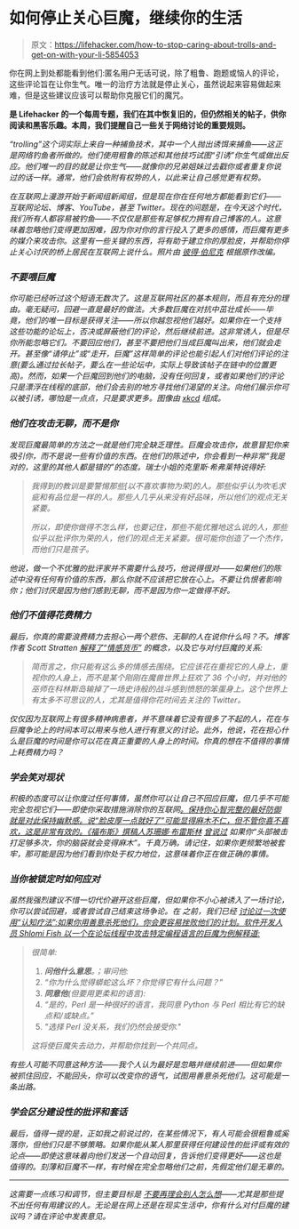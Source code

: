 # 如何停止关心巨魔，继续你的生活

> 原文：<https://lifehacker.com/how-to-stop-caring-about-trolls-and-get-on-with-your-li-5854053>

你在网上到处都能看到他们:匿名用户无话可说，除了粗鲁、跑题或恼人的评论，这些评论旨在让你生气。唯一的治疗方法就是停止关心，虽然说起来容易做起来难，但是这些建议应该可以帮助你克服它们的魔咒。



[](http://lifehacker.com/tag/blast-from-the-past)**是 Lifehacker 的一个每周专题，我们在其中恢复旧的，但仍然相关的帖子，供你阅读和黑客乐趣。本周，我们提醒自己一些关于网络讨论的重要规则。**

*“trolling”这个词实际上来自一种捕鱼技术，其中一个人抛出诱饵来捕鱼——这正是网络钓鱼者所做的。他们使用粗鲁的陈述和其他技巧试图“引诱”你生气或做出反应。他们唯一的目的就是让你生气——就像你的兄弟姐妹过去戳你或者重复你说过的话一样。通常，他们会依附有权势的人，以此来让自己感觉更有权势。*

*在互联网上漫游开始于新闻组新闻组，但是现在你在任何地方都能看到它们——互联网论坛、博客、YouTube，甚至 Twitter。现在的问题是，在今天这个时代，我们所有人都容易被钓鱼——不仅仅是那些有足够权力拥有自己博客的人。这意味着忽略他们变得更加困难，因为你对你的言行投入了更多的感情，而巨魔有更多的媒介来攻击你。这里有一些关键的东西，将有助于建立你的厚脸皮，并帮助你停止关心讨厌的桥上居民在互联网上说什么。*照片由* [*彼得·伯尼克*](http://www.shutterstock.com/cat.mhtml?lang=en&search_source=search_form&version=llv1&anyorall=all&safesearch=1&searchterm=ignore&search_group=&orient=&search_cat=&searchtermx=&photographer_name=&people_gender=&people_age=&people_ethnicity=&people_number=&commercial_ok=&color=&show_color_wheel=1#id=61736311&src=53d65431ef50301803d667171dd10985-1-0) 根据原作改编。*

### *不要喂巨魔*

*你可能已经听过这个短语无数次了。这是互联网社区的基本规则，而且有充分的理由。毫无疑问，回避一直是最好的做法。大多数巨魔在对抗中茁壮成长——毕竟，他们的唯一目标是获得关注——所以你越忽视他们越好。如果你在一个支持这些功能的论坛上，否决或屏蔽他们的评论，然后继续前进。这非常诱人，但是尽你所能忽略它们。不要回应他们，甚至不要把他们当成巨魔叫出来，他们就会走开。甚至像“请停止”或“走开，巨魔”这样简单的评论也能引起人们对他们评论的注意(要么通过拉长帖子，要么在一些论坛中，实际上导致该帖子在链中的位置更高)。然而，如果一个巨魔回到他们的电脑，没有任何回复，或者如果他们的评论只是漂浮在线程的底部，他们会去别的地方寻找他们渴望的关注。向他们展示你可以被引诱，哪怕是一点点，只是要求更多。*图像由* [*xkcd*](http://xkcd.com/386/) 组成。*

### *他们在攻击无聊，而不是你*

*发现巨魔最简单的方法之一就是他们完全缺乏理性。巨魔会攻击你，故意冒犯你来吸引你，而不是说一些有价值的东西。在他们的陈述中，你会看到一种非常“我是对的，这里的其他人都是错的”的态度。瑞士小姐的克里斯·希弗莱特说得好:*

> *我得到的教训是要警惕那些[以不喜欢事物为荣]的人。那些似乎认为吹毛求疵和有品位是一样的人。那些人几乎从来没有好品味，所以他们的观点无关紧要。*
> 
> *所以，即使你做得不怎么样，也要记住，那些不能优雅地这么说的人，那些似乎以批评你为荣的人，他们的观点无关紧要。很可能你创造了一个杰作，而他们只是孩子。*

*他说，做一个不优雅的批评家并不需要什么技巧，他说得很对——如果他们的陈述中没有任何有价值的东西，那么你就不应该把它放在心上。不要让仇恨者影响你；他们讨厌是因为他们感到无聊，而不是因为你一定做得不好。*

### *他们不值得花费精力*

*最后，你真的需要浪费精力去担心一两个悲伤、无聊的人在说你什么吗？不。博客作者 Scott Stratten [解释了“情感货币”](http://www.unmarketing.com/2009/10/26/trolls-meatheads-and-my-mom/) 的概念，以及它与对付巨魔的关系:*

> *简而言之，你只能有这么多的情感去围绕。它应该花在重视它的人身上，重视你的人身上，而不是某个刚刚在魔兽世界上狂欢了 36 个小时，并对他的巫师在科林斯岛输掉了一场史诗般的战斗感到愤怒的笨蛋身上。这个世界上有太多不可思议的人，尤其是值得你花时间去关注的 Twitter。*

*仅仅因为互联网上有很多精神病患者，并不意味着它没有很多了不起的人，花在与巨魔争论上的时间本可以用来与他人进行有意义的讨论。此外，他说，花在担心什么是巨魔的时间是你可以花在真正重要的人身上的时间。你真的想在不值得的事情上耗费精力吗？*

### *学会笑对现状*

*积极的态度可以让你度过任何事情，虽然你可以让自己不回应巨魔，但几乎不可能完全忽视它们——即使你采取措施消除你的互联网[。保持你心智完整的最好防御就是对此保持幽默感。说“脸皮厚一点就好了”可能显得麻木不仁，但不管你喜不喜欢，这是非常有效的。《福布斯》撰稿人苏珊娜·布雷斯林](https://lifehacker.com/how-can-i-de-troll-my-internet-5547607) [曾说过](http://www.forbes.com/sites/susannahbreslin/2011/10/14/online-criticism-advice) 如果你“头部被击打足够多次，你的脑袋就会变得麻木”。千真万确。请记住，如果你更频繁地被套牢，那可能是因为他们看到你处于权力地位，这意味着你正在做正确的事情。*

### *当你被锁定时如何应对*

*虽然我强烈建议不惜一切代价避开这些巨魔，但如果你不小心被诱入了一场讨论，你可以尝试回避，或者尝试自己结束这场争论。在 之前，我们已经 [讨论过一次使用“认知疗法”:如果你用善意杀死他们，你会更容易挫败他们的计划。软件开发人员 Shlomi Fish 以一个在论坛线程中攻击特定编程语言的巨魔为例解释道:](https://lifehacker.com/make-quick-work-of-internet-trolls-by-using-cognitive-t-5778209)*

> *很简单:*
> 
> 1.  ***问他什么意思**。；审问他:*
> 2.  *“你为什么觉得蟒蛇这么坏？你觉得它有什么问题？”*
> 3.  ***同意他**(但要用更柔和的语言):*
> 4.  *“是的，Perl 是一种很好的语言，我同意 Python 与 Perl 相比有它的缺点和/或缺点。”*
> 5.  *"选择 Perl 没关系，我们仍然会接受你."*
> 
> *这将使巨魔失去动力，并帮助你找到一个共同点。*

*有些人可能不同意这种方法——我个人认为最好是忽略并继续前进——但如果你被抓住回应，不能回头，你可以改变你的语气，试图用善意杀死他们。这可能是一条出路。*

### *学会区分建设性的批评和套话*

*最后，值得一提的是，正如我之前说过的，在某些情况下，有人可能会很粗鲁或奚落你，但他们只是不够策略。如果你能从某人那里获得任何建设性的批评或有效的论点——即使这意味着向他们发送一个自动回复，告诉他们变得更好——这也是值得的。刻薄和巨魔不一样，有时候在完全忽略他们之前，先假定他们是无辜的。*

* * *

*这需要一点练习和调节，但主要目标是 [不要再理会别人怎么想](https://lifehacker.com/stop-caring-about-what-others-think-and-get-back-your-1493922746)——尤其是那些提不出任何有用建议的人。无论是在网上还是在现实生活中，你有什么对付巨魔的建议吗？请在评论中发表意见。*